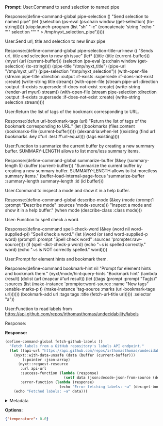 **Prompt:**
User:Command to send selection to named pipe

Response:(define-command-global pipe-selection ()
"Send selection to named pipe"
(let ((selection (ps-eval (ps:chain window (get-selection) (to-string)))))
    (uiop:launch-program (list "sh" "-c" (concatenate 'string "echo " "'" selection "'" " > /tmp/nyxt_selection_pipe")))))


User:Send url, title and selection to new linux pipe

Response:(define-command-global pipe-selection-title-url-new ()
"Sends url, title and selection to new gh issue"
(let* ((title (title (current-buffer)))
        (myurl (url (current-buffer)))
        (selection (ps-eval (ps:chain window (get-selection) (to-string))))
        (pipe-title "/tmp/nyxt_title")
        (pipe-url "/tmp/nyxt_url")
        (pipe-selection "/tmp/nyxt_selection"))
    (with-open-file (stream pipe-title
                        :direction :output
                        :if-exists :supersede
                        :if-does-not-exist :create)
    (write-string title stream))
    (with-open-file (stream pipe-url
                        :direction :output
                        :if-exists :supersede
                        :if-does-not-exist :create)
    (write-string (render-url myurl) stream))
    (with-open-file (stream pipe-selection
                        :direction :output
                        :if-exists :supersede
                        :if-does-not-exist :create)
    (write-string selection stream))))


User:Return the list of tags of the bookmark corresponding to URL.

Response:(defun url-bookmark-tags (url)
"Return the list of tags of the bookmark corresponding to URL."
(let ((bookmarks (files:content (bookmarks-file (current-buffer)))))
(alexandria:when-let ((existing
                       (find url bookmarks :key #'url :test #'url-equal)))
  (tags existing))))


User:Function to summarize the current buffer by creating a new summary buffer.
SUMMARY-LENGTH allows to list more/less summary items.

Response:(define-command-global summarize-buffer
(&key (summary-length 5) (buffer (current-buffer)))
"Summarize the current buffer by creating a new summary buffer.
SUMMARY-LENGTH allows to list more/less summary items."
(buffer-load-internal-page-focus 'summarize-buffer :summary-length
                                summary-length :id (id buffer)))


User:Command to inspect a mode and show it in a help buffer.

Response:(define-command-global describe-mode
(&key (mode (prompt1 :prompt "Describe mode" :sources 'mode-source)))
"Inspect a mode and show it in a help buffer."
(when mode (describe-class :class mode)))

User: Function to spell check a word.

Response:(define-command spell-check-word
    (&key (word nil word-supplied-p))
"Spell check a word."
(let ((word
        (or (and word-supplied-p word)
            (prompt1 :prompt "Spell check word" :sources
                    'prompter:raw-source))))
    (if (spell-dict-check-p word)
        (echo "~s is spelled correctly." word)
        (echo "~s is NOT correctly spelled." word))))


User:Prompt for element hints and bookmark them.

Response:(define-command bookmark-hint
nil
"Prompt for element hints and bookmark them."
(nyxt/mode/hint:query-hints "Bookmark hint"
                            (lambda (result)
                                (dolist (url (mapcar #'url result))
                                (let ((tags
                                        (prompt :prompt "Tag(s)" :sources
                                                (list
                                                (make-instance
                                                'prompter:word-source :name
                                                "New tags" :enable-marks-p
                                                t)
                                                (make-instance 'tag-source
                                                                :marks
                                                                (url-bookmark-tags
                                                                url))))))
                                    (bookmark-add url :tags tags :title
                                                (fetch-url-title url)))))
                            :selector "a"))


User:Function to read labels from https://api.github.com/repos/irthomasthomas/undecidability/labels

Response:


**Response:**
```lisp
(define-command-global fetch-github-labels ()
  "Fetch labels from a GitHub repository's labels API endpoint."
  (let ((api-url "https://api.github.com/repos/irthomasthomas/undecidability/labels"))
    (nyxt::with-data-unsafe (data (buffer (current-buffer)))
        (:pointer :json-array)
      (nyxt::request-resource
       :url api-url
       :success-function (lambda (response)
                           (setf data (json:decode-json-from-source (dex:get-body response))))
       :error-function (lambda (response)
                         (echo "Error fetching labels: ~a" (dex:get-body response)))))
    (echo "Fetched labels: ~a" data)))
```

<details><summary>Metadata</summary>

- Duration: 11561 ms
- Datetime: 2023-11-28T19:33:04.360884
- Model: gpt-4-1106-preview

</details>

**Options:**
```json
{"temperature": 0.0}
```

